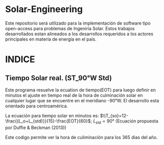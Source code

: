 # Solar-Engineering
Este repositorio será utilizado para la implementación de software tipo open-access para problemas de Ingeniría Solar. Estos trabajos desarrollados estan alineados a los desarrollos requeridos a los actores principales en matería de energía en el país. 

# INDICE
## Tiempo Solar real. (ST_90°W Std)
Este programa resuelve la ecuation de tiempo(EOT) para luego definir en minutos el ajuste en tiempo real de la hora de culminación solar en cualquier lugar que se encuentre en el meridiano -90°W. El desarrollo esta orientado para centroamérica. 

La ecuación para tiempo solar en minutos es: 
$\\T_{so}=12-\frac{(L_o+L_{std)}}{15}-\frac{EOT}{60}$; $L_{std}=90°$  (Ecuación propuesta por Duffie & Beckman (2013))

Este codigo permite ver la hora de culiminación para los 365 dias del año.

